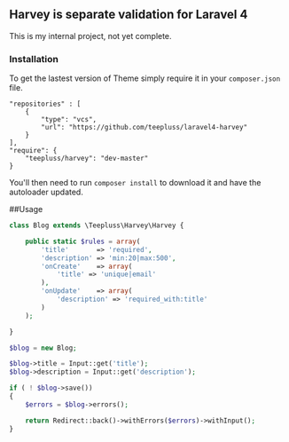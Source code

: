 ## Harvey is separate validation for Laravel 4

This is my internal project, not yet complete.

### Installation

To get the lastest version of Theme simply require it in your `composer.json` file.

~~~
"repositories" : [
    {
        "type": "vcs",
        "url": "https://github.com/teepluss/laravel4-harvey"
    }
],
"require": {
    "teepluss/harvey": "dev-master"
}
~~~

You'll then need to run `composer install` to download it and have the autoloader updated.

##Usage

~~~php
class Blog extends \Teepluss\Harvey\Harvey {

    public static $rules = array(
        'title'       => 'required',
        'description' => 'min:20|max:500',
        'onCreate'    => array(
            'title' => 'unique|email'
        ),
        'onUpdate'    => array(
            'description' => 'required_with:title'
        )
    );

}
~~~

~~~php
$blog = new Blog;

$blog->title = Input::get('title');
$blog->description = Input::get('description');

if ( ! $blog->save())
{
    $errors = $blog->errors();

    return Redirect::back()->withErrors($errors)->withInput();
}
~~~